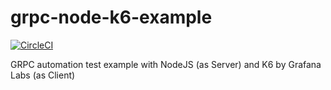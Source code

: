 # grpc-node-k6-example
[![CircleCI](https://circleci.com/gh/lynix28/grpc-node-k6-example/tree/master.svg?style=shield)](https://circleci.com/gh/lynix28/grpc-node-k6-example/tree/master)

GRPC automation test example with NodeJS (as Server) and K6 by Grafana Labs (as Client)
